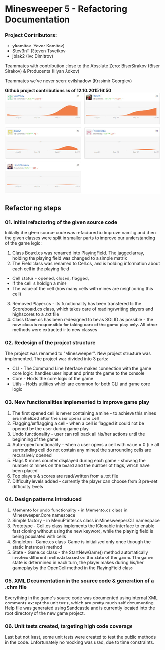 # Minesweeper 5 - Refactoring Documentation

### Project Contributors:
*   ykomitov (Yavor Komitov) 
*   Stev3nT (Steven Tsvetkov)
*   jblak2 (Ivo Dimitrov)

Teammates with contribution close to the Absolute Zero: BiserSirakov (Biser Sirakov) & Producenta (Iliyan Adkov)

Teammates we've never seen: evilshadow (Krasimir Georgiev)

**Github project contributions as of 12.10.2015 16:50**
![alt tag](contributions.jpeg)

## Refactoring steps

### 01. Initial refactoring of the given source code

Initially the given source code was refactored to improve naming and then the given classes were split in smaller parts to improve our understanding of the game logic:

1. Class Board.cs was renamed into PlayingField. The jagged array, holding the playing field was changed to a simple matrix
2. The Field class was renamed to Cell.cs, and is holding information about each cell in the playing field 
 - Cell status - opened, closed, flagged,
 - If the cell is holdign a mine
 - The value of the cell (how many cells with mines are neighboring this cell)
3. Removed Player.cs - its functionality has been transfered to the Scoreboard.cs class, which takes care of reading/writing players and highscores to a .txt file
4. Class Game.cs has been redesigned to be as SOLID as possible - the new class is responsible for taking care of the game play only. All other methods were extracted into new classes

### 02. Redesign of the project structure

The project was renamed to "Minesweeper". New project structure was implemented. The project was divided into 3 parts:

*	CLI - The Command Line Interface makes connection with the game core logic, handles user input and prints the game to the console
*   Core - Holds the core logic of the game
*   Utils - Holds utilities which are common for both CLI and game core logic

### 03. New functionalities implemented to improve game play
1. The first opened cell is never containing a mine - to achieve this mines are initialized after the user opens one cell
2. Flagging/unflagging a cell - when a cell is flagged it could not be opened by the user during game play
3. Undo functionality - user can roll back all his/her actions until the beginning of the game
4. Auto-open functionality - when a user opens a cell with value = 0 (i.e all surrounding cell do not contain any mines) the surrounding cells are recursively opened
5. Flags & mines counter displayed during each game - showing the number of mines on the board and the number of flags, which have been placed
6. Top players & scores are read/written from a .txt file
7. Difficulty levels added - currently the player can choose from 3 pre-set difficulty levels

### 04. Design patterns introduced
1. Memento for undo functionality - in Memento.cs class in Minesweeper.Core namespace
2. Simple factory - in MenuPrinter.cs class in Minesweeper.CLI namespace
3. Prototype - Cell.cs class implements the IClonable interface to enable fast cloning without using the new keyword, while the playinig field is being populated with cells
4. Singleton - Game.cs class. Game is initialized only once through the static Instance() method
5. State - Game.cs class - the StartNewGame() method automatically invokes different methods based on the state of the game. The game state is determined in each turn, the player makes during his/her gameplay by the OpenCell method in the PlayingField class

### 05. XML Documentation in the source code & generation of a .chm file

Everything in the game's source code was documented using internal XML comments except the unit tests, which are pretty much self documenting. Help file was generated using Sandcastle and is currently located into the root directory of the new game project.

### 06. Unit tests created, targeting high code coverage

Last but not least, some unit tests were created to test the public methods in the code. Unfortunately no mocking was used, due to time constraints.